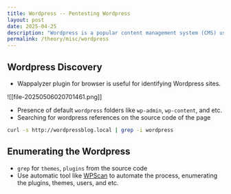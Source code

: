 ```yaml
---
title: Wordpress -- Pentesting Wordpress
layout: post
date: 2025-04-25
description: "Wordpress is a popular content management system (CMS) used by many websites. This post covers various aspects of pentesting Wordpress installations" 
permalink: /theory/misc/wordpress
---
```

## Wordpress Discovery

- Wappalyzer plugin for browser is useful for identifying Wordpress sites.

![[file-20250506020701461.png]]
- Presence of default `wordpress` folders like `wp-admin`, `wp-content`, and etc.
- Searching for wordpress references on the source code of the page
```bash
curl -s http://wordpressblog.local | grep -i wordpress
```
## Enumerating the Wordpress
- `grep` for `themes`, `plugins` from the source code
- Use automatic tool like [WPScan](https://wpscan.com/) to automate the process, enumerating the plugins, themes, users, and etc.


